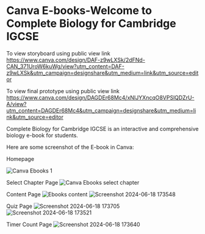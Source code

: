 # Canva E-books-Welcome to Complete Biology for Cambridge IGCSE

To view storyboard using public view link 
https://www.canva.com/design/DAF-z9wLXSk/2dFNd-CAN_371UroW6kuWg/view?utm_content=DAF-z9wLXSk&utm_campaign=designshare&utm_medium=link&utm_source=editor

To view final prototype using public view link 
https://www.canva.com/design/DAGDEr68Mc4/xNIJYXncqO8VPSlQDZrU-A/view?utm_content=DAGDEr68Mc4&utm_campaign=designshare&utm_medium=link&utm_source=editor

Complete Biology for Cambridge IGCSE is an interactive and comprehensive biology e-book for students. 

Here are some screenshot of the E-book in Canva: 

Homepage 

![Canva Ebooks 1](https://github.com/Jessica0024/E-books-/assets/111970909/dbf3293b-a463-405a-a92a-a6a15cdd1bc2)

Select Chapter Page 
![Canva Ebooks select chapter](https://github.com/Jessica0024/E-books-/assets/111970909/777e243d-890a-4597-b727-87a498616ff4)


Content Page
![Ebooks content](https://github.com/Jessica0024/E-books-/assets/111970909/8305f085-a92b-4aa4-be6a-2a3f52657ed5)
![Screenshot 2024-06-18 173548](https://github.com/Jessica0024/E-books-/assets/111970909/d83f71ec-94b4-4f74-b953-acfda1a668b7)

Quiz Page
![Screenshot 2024-06-18 173705](https://github.com/Jessica0024/E-books-/assets/111970909/0a395d4c-bb8e-4a7d-be43-a99c64d7f8a0)
![Screenshot 2024-06-18 173521](https://github.com/Jessica0024/E-books-/assets/111970909/b55b4d84-da39-4538-81ca-8a1b5773e8d4)


Timer Count Page
![Screenshot 2024-06-18 173640](https://github.com/Jessica0024/E-books-/assets/111970909/8d2045d0-2da7-4d0c-80d0-bb68d10e613f)
